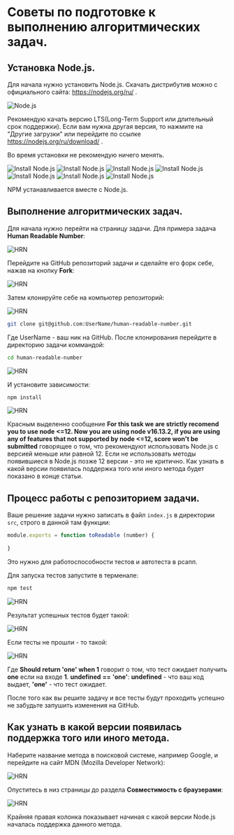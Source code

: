 # Советы по подготовке к выполнению алгоритмических задач.

## Установка Node.js.

Для начала нужно установить Node.js. Скачать дистрибутив можно с официального сайта: https://nodejs.org/ru/ .

![Node.js](./img/01.png "Сайт Node.js")

Рекомендую качать версию LTS(Long-Term Support или длительный срок поддержки). Если вам нужна другая версия, то нажмите на "Другие загрузки" или перейдите по ссылке https://nodejs.org/ru/download/ .

Во время установки не рекомендую ничего менять.

![Install Node.js](./img/02.png "Установка Node.js")
![Install Node.js](./img/03.png "Установка Node.js")
![Install Node.js](./img/04.png "Установка Node.js")
![Install Node.js](./img/05.png "Установка Node.js")
![Install Node.js](./img/06.png "Установка Node.js")
![Install Node.js](./img/07.png "Установка Node.js")
![Install Node.js](./img/08.png "Установка Node.js")

NPM устанавливается вместе с Node.js.


## Выполнение алгоритмических задач.

Для начала нужно перейти на страницу задачи. Для примера задача **Human Readable Number**:

![HRN](./img/09.png "Human Readable Number")

Перейдите на GitHub репозиторий задачи и сделайте его форк себе, нажав на кнопку **Fork**:

![HRN](./img/10.png "Human Readable Number")

Затем клонируйте себе на компьютер репозиторий:

![HRN](./img/11.png "Human Readable Number")

```bash
git clone git@github.com:UserName/human-readable-number.git
```
Где UserName - ваш ник на GitHub.
После клонирования перейдите в директорию задачи коммандой:
```bash
cd human-readable-number
```
![HRN](./img/12.png "Human Readable Number")

И установите зависимости:
```bash
npm install
```
![HRN](./img/13.png "Human Readable Number")

Красным выделенно сообщение **For this task we are strictly recomend you to use node <=12. Now you are using node v16.13.2, if you are using any of features that not supported by node <=12, score won't be submitted** говорящее о том, что рекомендуют использовать Node.js с версией меньше или равной 12. Если не использовать методы появившиеся в Node.js позже 12 версии - это не критично. Как узнать в какой версии появилась поддержка того или иного метода будет показано в конце статьи.

## Процесс работы с репозиторием задачи.

Ваше решение задачи нужно записать в файл `index.js` в директории `src`, строго в данной там функции:
```js
module.exports = function toReadable (number) {
  
}
```

Это нужно для работоспособности тестов и автотеста в рсапп.

Для запуска тестов запустите в терменале:
```bash
npm test
```
![HRN](./img/14.png "Human Readable Number")

Результат успешных тестов будет такой:

![HRN](./img/15.png "Human Readable Number")

Если тесты не прошли - то такой:

![HRN](./img/16.png "Human Readable Number")

Где **Should return 'one' when 1** говорит о том, что тест ожидает получить **one** если на входе **1**. **undefined** **==** **'one'**: **undefined** - что ваш код выдает, **'one'** - что тест ожидает.

После того как вы решите задачу и все тесты будут проходить успешно не забудьте запушить изменения на GitHub.

## Как узнать в какой версии появилась поддержка того или иного метода.

Наберите название метода в поисковой системе, например Google, и перейдите на сайт MDN (Mozilla Developer Network):

![HRN](./img/17.png "Human Readable Number")

Опуститесь в низ страницы до раздела **Совместимость с браузерами**:

![HRN](./img/18.png "Human Readable Number")

Крайняя правая колонка показывает начиная с какой версии Node.js началась поддержка данного метода.